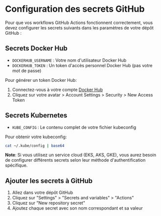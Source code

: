# Configuration des secrets GitHub

Pour que vos workflows GitHub Actions fonctionnent correctement, vous devez configurer les secrets suivants dans les paramètres de votre dépôt GitHub :

## Secrets Docker Hub

- `DOCKERHUB_USERNAME` : Votre nom d'utilisateur Docker Hub
- `DOCKERHUB_TOKEN` : Un token d'accès personnel Docker Hub (pas votre mot de passe)

Pour générer un token Docker Hub:
1. Connectez-vous à votre compte [Docker Hub](https://hub.docker.com)
2. Cliquez sur votre avatar > Account Settings > Security > New Access Token

## Secrets Kubernetes

- `KUBE_CONFIG` : Le contenu complet de votre fichier kubeconfig

Pour obtenir votre kubeconfig:
```bash
cat ~/.kube/config | base64
```

**Note**: Si vous utilisez un service cloud (EKS, AKS, GKE), vous aurez besoin de configurer différents secrets selon leur méthode d'authentification spécifique.

## Ajouter les secrets à GitHub

1. Allez dans votre dépôt GitHub
2. Cliquez sur "Settings" > "Secrets and variables" > "Actions"
3. Cliquez sur "New repository secret"
4. Ajoutez chaque secret avec son nom correspondant et sa valeur
